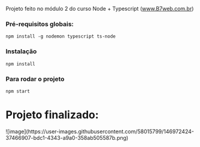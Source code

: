 Projeto feito no módulo 2 do curso Node + Typescript (www.B7web.com.br)

### Pré-requisitos globais:
`npm install -g nodemon typescript ts-node`

### Instalação
`npm install`

### Para rodar o projeto
`npm start`

<h1>Projeto finalizado:</h1>
![image](https://user-images.githubusercontent.com/58015799/146972424-37466907-bdc1-4343-a9a0-358ab505587b.png)
